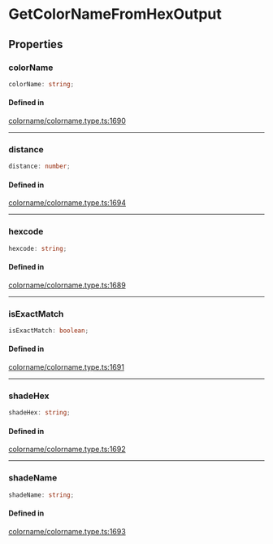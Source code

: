 # GetColorNameFromHexOutput

## Properties

### colorName

```ts
colorName: string;
```

#### Defined in

[colorname/colorname.type.ts:1690](https://github.com/Sillybit-io/colorhacks/blob/1141412e2ad2f6a42ef9c6271418b8c6be806b0e/src/features/colorname/colorname.type.ts#L1690)

***

### distance

```ts
distance: number;
```

#### Defined in

[colorname/colorname.type.ts:1694](https://github.com/Sillybit-io/colorhacks/blob/1141412e2ad2f6a42ef9c6271418b8c6be806b0e/src/features/colorname/colorname.type.ts#L1694)

***

### hexcode

```ts
hexcode: string;
```

#### Defined in

[colorname/colorname.type.ts:1689](https://github.com/Sillybit-io/colorhacks/blob/1141412e2ad2f6a42ef9c6271418b8c6be806b0e/src/features/colorname/colorname.type.ts#L1689)

***

### isExactMatch

```ts
isExactMatch: boolean;
```

#### Defined in

[colorname/colorname.type.ts:1691](https://github.com/Sillybit-io/colorhacks/blob/1141412e2ad2f6a42ef9c6271418b8c6be806b0e/src/features/colorname/colorname.type.ts#L1691)

***

### shadeHex

```ts
shadeHex: string;
```

#### Defined in

[colorname/colorname.type.ts:1692](https://github.com/Sillybit-io/colorhacks/blob/1141412e2ad2f6a42ef9c6271418b8c6be806b0e/src/features/colorname/colorname.type.ts#L1692)

***

### shadeName

```ts
shadeName: string;
```

#### Defined in

[colorname/colorname.type.ts:1693](https://github.com/Sillybit-io/colorhacks/blob/1141412e2ad2f6a42ef9c6271418b8c6be806b0e/src/features/colorname/colorname.type.ts#L1693)
